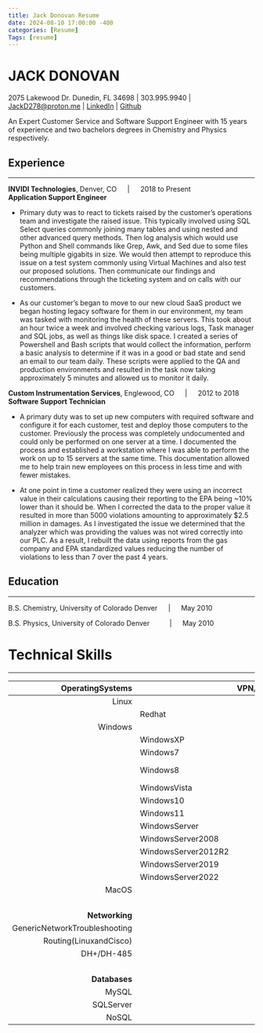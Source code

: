 ```yaml
---
title: Jack Donovan Resume
date: 2024-08-10 17:00:00 -400
categories: [Resume]
Tags: [resume]
---
```


# JACK DONOVAN  
2075 Lakewood Dr. Dunedin, FL 34698 | 303.995.9940 | JackD278@proton.me | [LinkedIn](https://www.linkedin.com/in/jack-donovan-a9965539/) | [Github](https://github.com/JD8278)  

An Expert Customer Service and Software Support Engineer with 15 years of experience and two bachelors degrees in Chemistry and Physics respectively.


## Experience

***

**INVIDI Technologies**, Denver, CO  &emsp; | &emsp; 2018 to Present  
**Application Support Engineer**

- Primary duty was to react to tickets raised by the customer’s operations team and investigate the raised issue. This typically involved using SQL Select queries commonly joining many tables and using nested and other advanced query methods. Then log analysis which would use Python and Shell commands like Grep, Awk, and Sed due to some files being multiple gigabits in size. We would then attempt to reproduce this issue on a test system commonly using Virtual Machines and also test our proposed solutions. Then communicate our findings and recommendations through the ticketing system and on calls with our customers.

- As our customer’s began to move to our new cloud SaaS product we began hosting legacy software for them in our environment, my team was tasked with monitoring the health of these servers. This took about an hour twice a week and involved checking various logs, Task manager and SQL jobs, as well as things like disk space. I created a series of Powershell and Bash scripts that would collect the information, perform a basic analysis to determine if it was in a good or bad state and send an email to our team daily. These scripts were applied to the QA and production environments and resulted in the task now taking approximately 5 minutes and allowed us to monitor it daily. 

**Custom Instrumentation Services**, Englewood, CO  &emsp; | &emsp; 2012 to 2018  
**Software Support Technician**
- A primary duty was to set up new computers with required software and configure it for each customer, test and deploy those computers to the customer. Previously the process was completely undocumented and could only be performed on one server at a time. I documented the process and established a workstation where I was able to perform the work on up to 15 servers at the same time. This documentation allowed me to help train new employees on this process in less time and with fewer mistakes.

- At one point in time a customer realized they were using an incorrect value in their calculations causing their reporting to the EPA being ~10% lower than it should be. When I corrected the data to the proper value it resulted in more than 5000 violations amounting to approximately $2.5 million in damages. As I investigated the issue we determined that the analyzer which was providing the values was not wired correctly into our PLC. As a result, I rebuilt the data using reports from the gas company and EPA standardized values reducing the number of violations to less than 7 over the past 4 years.  

## Education

***

B.S. Chemistry, University of Colorado Denver &emsp; | &emsp; May 2010

B.S. Physics, University of Colorado Denver  &ensp; &nbsp; &emsp; | &emsp; May 2010

# Technical Skills

***


|**OperatingSystems**||**VPN/RemoteAccess**||**Cloud**||**InfrastructureasCode**||
| ---: | :--- | ---: | :--- | ---: | :--- | ---: | :--- |
| Linux ||GlobalProtect||AmazonWebServices(AWS)||Terraform|
||Redhat|ExpressVPN|||Athena|Vagrant|
| Windows ||Wireshark|||DynamoDB|||
||WindowsXP|Teamviewer|||S3|**DevOps**|
||Windows7||||Redshift|*See Cloud*|
||Windows8|**OfficeTools**|||Lamda|*See Infrastructure as Code*|
||WindowsVista|MSOffice||Datadog||GithubActions|
||Windows10||Excel||
||Windows11||Word|**TicketingSystems**||**CD/CI**|
||WindowsServer||PowerPoint|JiraSupportServiceDesk||Jenkins|
||WindowsServer2008||Access|Teamsupport||Kafka|
||WindowsServer2012R2||Outlook|||Kubernetes(K8s)|
||WindowsServer2019|**Atlassian**||**ProgrammingLanguages**||
||WindowsServer2022||Confluence|C++||**IDEs**|
|MacOS|||Jira|RSLogix/Studio5000||Intellij|
||||SupportServiceDesk|Python||IDLE(Python)|
|**Networking**|||Bitbucket|||VSCode|
|GenericNetworkTroubleshooting||||**VirtualMachines(VMs)**||VSCodium|
|Routing(LinuxandCisco)||**Websites**||OracleVirtualBox|
|DH+/DH-485||Wordpress||Proxmox|
|||html/html5|||
|**Databases**||CSS||**Hardware**|
|MySQL||PHP||ComputerHardwareinstallation/Modification|
|SQLServer||||Keyboard/Video/MouseDevices(KVM)|
|NoSQL|||